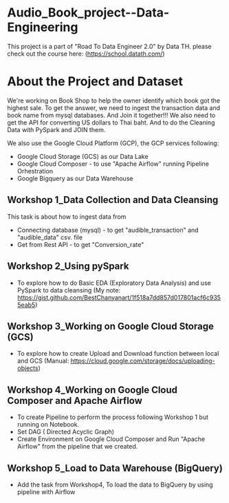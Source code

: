 # Audio_Book_project--Data-Engineering
This project is a part of "Road To Data Engineer 2.0" by Data TH. please check out the course here: (https://school.datath.com/)

# About the Project and Dataset 
We're working on Book Shop to help the owner identify which book got the highest sale. To get the answer, we need to ingest the transaction data and book name from 
mysql databases. And Join it together!!! We also need to get the API for converting US dollars to Thai baht. And to do the Cleaning Data with PySpark and JOIN them. 

We also use the Google Cloud Platform (GCP), the GCP services following:  
  - Google Cloud Storage (GCS) as our Data Lake 
  - Google Cloud Composer - to use "Apache Airflow" running Pipeline Orhestration 
  - Google Bigquery as our Data Warehouse 


## Workshop 1_Data Collection and Data Cleansing 
This task is about how to ingest data from 
   - Connecting database (mysql) - to get "audible_transaction" and "audible_data" csv. file
   - Get from Rest API - to get "Conversion_rate" 


## Workshop 2_Using pySpark 
   - To explore how to do Basic EDA (Exploratory Data Analysis) and use PySpark to data cleansing 
  (My note: https://gist.github.com/BestChanyanart/1f518a7dd857d017801acf6c9355eab5)
  
## Workshop 3_Working on Google Cloud Storage (GCS) 
   - To explore how to create Upload and Download function between local and GCS
    (Manual: https://cloud.google.com/storage/docs/uploading-objects) 


## Workshop 4_Working on Google Cloud Composer and Apache Airflow 
   - To create Pipeline to perform the process following Workshop 1 but running on Notebook. 
   - Set DAG ( Directed Acyclic Graph) 
   - Create Environment on Google Cloud Composer and Run "Apache Airflow" from the pipeline that we created. 


## Workshop 5_Load to Data Warehouse (BigQuery) 
   - Add the task from Workshop4, To load the data to BigQuery by using pipeline with Airflow 

